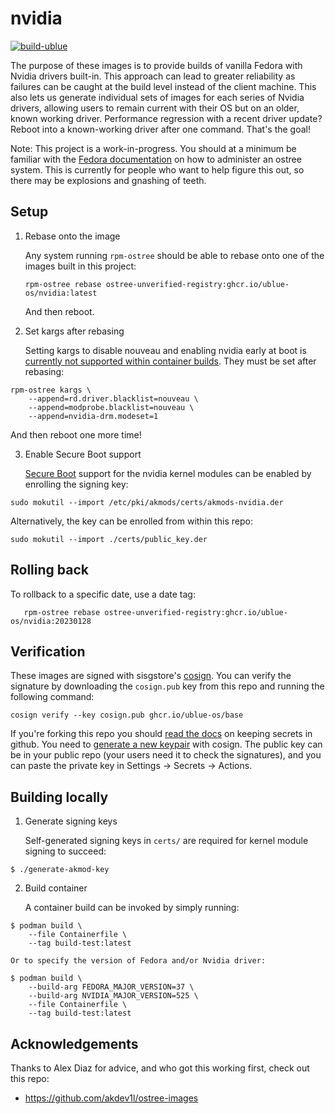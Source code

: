 # nvidia

[![build-ublue](https://github.com/ublue-os/nvidia/actions/workflows/build.yml/badge.svg)](https://github.com/ublue-os/nvidia/actions/workflows/build.yml)

The purpose of these images is to provide builds of vanilla Fedora with Nvidia drivers built-in. This approach can lead to greater reliability as failures can be caught at the build level instead of the client machine. This also lets us generate individual sets of images for each series of Nvidia drivers, allowing users to remain current with their OS but on an older, known working driver. Performance regression with a recent driver update? Reboot into a known-working driver after one command. That's the goal!

Note: This project is a work-in-progress. You should at a minimum be familiar with the [Fedora documentation](https://docs.fedoraproject.org/en-US/fedora-silverblue/) on how to administer an ostree system. This is currently for people who want to help figure this out, so there may be explosions and gnashing of teeth. 

## Setup

1. Rebase onto the image

   Any system running `rpm-ostree` should be able to rebase onto one of the images built in this project:

       rpm-ostree rebase ostree-unverified-registry:ghcr.io/ublue-os/nvidia:latest
    
   And then reboot.

2. Set kargs after rebasing

   Setting kargs to disable nouveau and enabling nvidia early at boot is [currently not supported within container builds](https://github.com/coreos/rpm-ostree/issues/3738). They must be set after rebasing:

```
rpm-ostree kargs \
    --append=rd.driver.blacklist=nouveau \
    --append=modprobe.blacklist=nouveau \
    --append=nvidia-drm.modeset=1
```
   And then reboot one more time!

3. Enable Secure Boot support

    [Secure Boot](https://rpmfusion.org/Howto/Secure%20Boot) support for the nvidia kernel modules can be enabled by enrolling the signing key:

```
sudo mokutil --import /etc/pki/akmods/certs/akmods-nvidia.der
```

Alternatively, the key can be enrolled from within this repo:

```
sudo mokutil --import ./certs/public_key.der
```

## Rolling back

   To rollback to a specific date, use a date tag:

       rpm-ostree rebase ostree-unverified-registry:ghcr.io/ublue-os/nvidia:20230128
       
 ## Verification

These images are signed with sisgstore's [cosign](https://docs.sigstore.dev/cosign/overview/). You can verify the signature by downloading the `cosign.pub` key from this repo and running the following command:

    cosign verify --key cosign.pub ghcr.io/ublue-os/base
    
If you're forking this repo you should [read the docs](https://docs.github.com/en/actions/security-guides/encrypted-secrets) on keeping secrets in github. You need to [generate a new keypair](https://docs.sigstore.dev/cosign/overview/) with cosign. The public key can be in your public repo (your users need it to check the signatures), and you can paste the private key in Settings -> Secrets -> Actions.

## Building locally

1. Generate signing keys

    Self-generated signing keys in `certs/` are required for kernel module signing to succeed:

```
$ ./generate-akmod-key
```

2. Build container

    A container build can be invoked by simply running:

```
$ podman build \
    --file Containerfile \
    --tag build-test:latest
```

    Or to specify the version of Fedora and/or Nvidia driver:

```
$ podman build \
    --build-arg FEDORA_MAJOR_VERSION=37 \
    --build-arg NVIDIA_MAJOR_VERSION=525 \
    --file Containerfile \
    --tag build-test:latest
```

## Acknowledgements

Thanks to Alex Diaz for advice, and who got this working first, check out this repo:

- https://github.com/akdev1l/ostree-images
